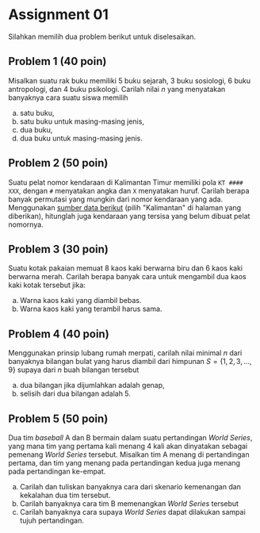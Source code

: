 # Assignment 01

Silahkan memilih dua problem berikut untuk diselesaikan.

## Problem 1 (40 poin)

Misalkan suatu rak buku memiliki 5 buku sejarah, 3 buku sosiologi, 6 buku antropologi, dan 4 buku psikologi. 
Carilah nilai $n$ yang menyatakan banyaknya cara suatu
siswa memilih

<ol type="a">
<li> satu buku,
<li> satu buku untuk masing-masing jenis,
<li> dua buku,
<li> dua buku untuk masing-masing jenis.
</ol>

## Problem 2 (50 poin)

Suatu pelat nomor kendaraan di Kalimantan Timur memiliki pola 
`KT #### XXX`, dengan `#` menyatakan angka dan `X` menyatakan huruf.
Carilah berapa banyak permutasi yang mungkin dari nomor kendaraan yang ada.
Menggunakan [sumber data berikut](http://rc.korlantas.polri.go.id:8900/eri2017/laprekappulau.php) (pilih "Kalimantan" di halaman yang diberikan),
hitunglah juga kendaraan yang tersisa yang belum dibuat pelat nomornya.

## Problem 3 (30 poin)

Suatu kotak pakaian memuat 8 kaos kaki berwarna biru
dan 6 kaos kaki berwarna merah. Carilah berapa banyak
cara untuk mengambil dua kaos kaki kotak tersebut jika:

<ol type="a">
<li> Warna kaos kaki yang diambil bebas.
<li> Warna kaos kaki yang terambil harus sama.
</ol>

## Problem 4 (40 poin)

Menggunakan prinsip lubang rumah merpati, carilah
nilai minimal $n$ dari banyaknya bilangan bulat yang harus diambil dari himpunan $S = \{1, 2, 3, \ldots, 9\}$
supaya dari $n$ buah bilangan tersebut

<ol type="a">
<li> dua bilangan jika dijumlahkan adalah genap,
<li> selisih dari dua bilangan adalah 5. 
</ol>

## Problem 5 (50 poin)

Dua tim _baseball_ A dan B bermain dalam suatu 
pertandingan _World Series_, yang mana tim yang 
pertama kali menang 4 kali akan dinyatakan sebagai
pemenang _World Series_ tersebut. Misalkan tim A menang
di pertandingan pertama, dan tim yang menang pada
pertandingan kedua juga menang pada pertandingan ke-empat.

<ol type="a">
<li> Carilah dan tuliskan banyaknya cara dari skenario kemenangan dan kekalahan dua tim tersebut.
<li> Carilah banyaknya cara tim B memenangkan <i>World Series</i> tersebut
<li> Carilah banyaknya cara supaya <i>World Series</i> dapat dilakukan sampai 
tujuh pertandingan.
</ol>